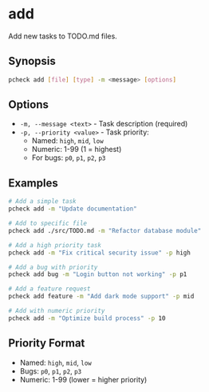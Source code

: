 # add

Add new tasks to TODO.md files.

## Synopsis

```bash
pcheck add [file] [type] -m <message> [options]
```

## Options

- `-m, --message <text>` - Task description (required)
- `-p, --priority <value>` - Task priority:
  - Named: `high`, `mid`, `low`
  - Numeric: 1-99 (1 = highest)
  - For bugs: `p0`, `p1`, `p2`, `p3`

## Examples

```bash
# Add a simple task
pcheck add -m "Update documentation"

# Add to specific file
pcheck add ./src/TODO.md -m "Refactor database module"

# Add a high priority task
pcheck add -m "Fix critical security issue" -p high

# Add a bug with priority
pcheck add bug -m "Login button not working" -p p1

# Add a feature request
pcheck add feature -m "Add dark mode support" -p mid

# Add with numeric priority
pcheck add -m "Optimize build process" -p 10
```

## Priority Format

- Named: `high`, `mid`, `low`
- Bugs: `p0`, `p1`, `p2`, `p3`
- Numeric: 1-99 (lower = higher priority)
